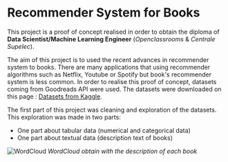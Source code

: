 # Recommender System for Books

This project is a proof of concept realised in order to obtain the diploma of **Data Scientist/Machine Learning Engineer** (*Openclassrooms* & *Centrale Supelec*).

The aim of this project is to used the recent advances in recommender system to books. 
There are many applications that using recommender algorithms such as Netflix, Youtube or Spotify but book's recommender system is less common. 
In order to realise this proof of concept, datasets coming from Goodreads API were used. 
The datasets were downloaded on this page : [Datasets from Kaggle](!https://www.kaggle.com/bahramjannesarr/goodreads-book-datasets-10m).

The first part of this project was cleaning and exploration of the datasets. This exploration was made in two parts:
- One part about tabular data (numerical and categorical data)
- One part about textual data (description text of books)

![WordCloud](/home/cecile/Bureau/Projets_en_cours/P7_PoC_goodreads_dataset/Illustrations/wordcloud.png)
*WordCloud obtain with the description of each book*
